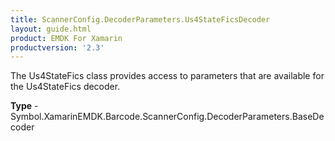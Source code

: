 ```yaml
---
title: ScannerConfig.DecoderParameters.Us4StateFicsDecoder
layout: guide.html
product: EMDK For Xamarin
productversion: '2.3'
---
```

The Us4StateFics class provides access to parameters that are available for the Us4StateFics decoder.

**Type** - Symbol.XamarinEMDK.Barcode.ScannerConfig.DecoderParameters.BaseDecoder







